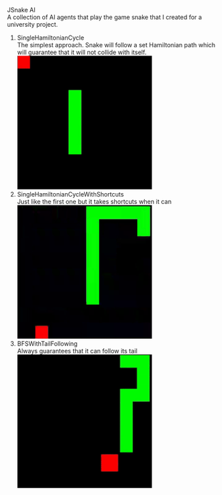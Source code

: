 JSnake AI<br>
A collection of AI agents that play the game snake that I created for a university project. <br>
1. SingleHamiltonianCycle<br>
The simplest approach. Snake will follow a set Hamiltonian path which will guarantee that it will not collide with itself.<br>
![GIF1](https://github.com/RadovicDanilo/JSnakeAI/blob/c6799230c832852ea9af2b0d2adfc50ab9163003/gifs/1.gif)
2. SingleHamiltonianCycleWithShortcuts<br>
Just like the first one but it takes shortcuts when it can<br>
![GIF2](https://github.com/RadovicDanilo/JSnakeAI/blob/c6799230c832852ea9af2b0d2adfc50ab9163003/gifs/2.gif)
3. BFSWithTailFollowing<br>
Always guarantees that it can follow its tail<br>
![GIF3](https://github.com/RadovicDanilo/JSnakeAI/blob/c6799230c832852ea9af2b0d2adfc50ab9163003/gifs/3.gif)
